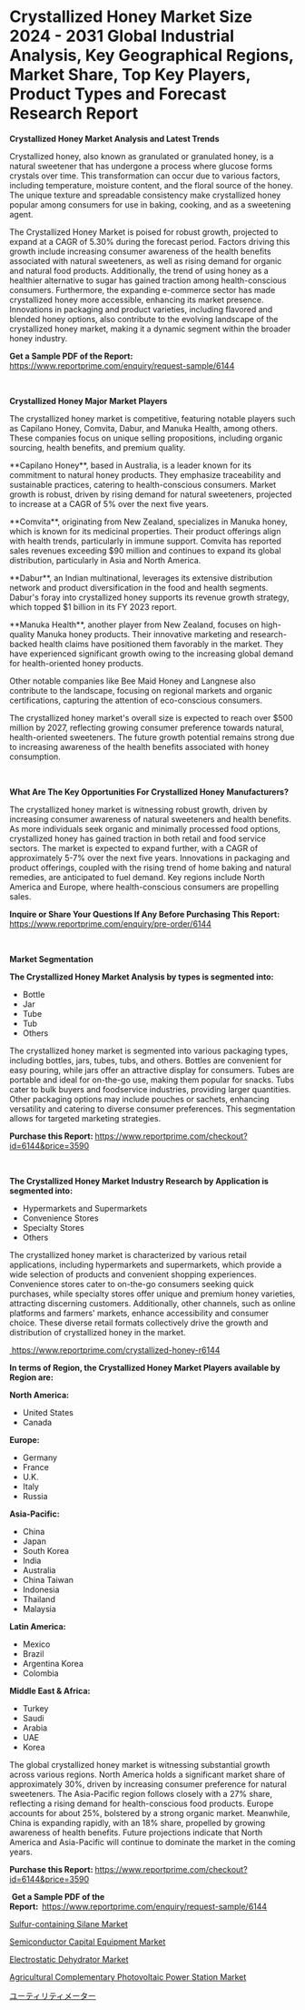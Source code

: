 <p><h1>Crystallized Honey Market Size 2024 - 2031 Global Industrial Analysis, Key Geographical Regions, Market Share, Top Key Players, Product Types and Forecast Research Report</h1></p><p><strong>Crystallized Honey Market Analysis and Latest Trends</strong></p>
<p><p>Crystallized honey, also known as granulated or granulated honey, is a natural sweetener that has undergone a process where glucose forms crystals over time. This transformation can occur due to various factors, including temperature, moisture content, and the floral source of the honey. The unique texture and spreadable consistency make crystallized honey popular among consumers for use in baking, cooking, and as a sweetening agent.</p><p>The Crystallized Honey Market is poised for robust growth, projected to expand at a CAGR of 5.30% during the forecast period. Factors driving this growth include increasing consumer awareness of the health benefits associated with natural sweeteners, as well as rising demand for organic and natural food products. Additionally, the trend of using honey as a healthier alternative to sugar has gained traction among health-conscious consumers. Furthermore, the expanding e-commerce sector has made crystallized honey more accessible, enhancing its market presence. Innovations in packaging and product varieties, including flavored and blended honey options, also contribute to the evolving landscape of the crystallized honey market, making it a dynamic segment within the broader honey industry.</p></p>
<p><strong>Get a Sample PDF of the Report:&nbsp;</strong> <a href="https://www.reportprime.com/enquiry/request-sample/6144">https://www.reportprime.com/enquiry/request-sample/6144</a></p>
<p>&nbsp;</p>
<p><strong>Crystallized Honey Major Market Players</strong></p>
<p><p>The crystallized honey market is competitive, featuring notable players such as Capilano Honey, Comvita, Dabur, and Manuka Health, among others. These companies focus on unique selling propositions, including organic sourcing, health benefits, and premium quality.</p><p>**Capilano Honey**, based in Australia, is a leader known for its commitment to natural honey products. They emphasize traceability and sustainable practices, catering to health-conscious consumers. Market growth is robust, driven by rising demand for natural sweeteners, projected to increase at a CAGR of 5% over the next five years. </p><p>**Comvita**, originating from New Zealand, specializes in Manuka honey, which is known for its medicinal properties. Their product offerings align with health trends, particularly in immune support. Comvita has reported sales revenues exceeding $90 million and continues to expand its global distribution, particularly in Asia and North America.</p><p>**Dabur**, an Indian multinational, leverages its extensive distribution network and product diversification in the food and health segments. Dabur's foray into crystallized honey supports its revenue growth strategy, which topped $1 billion in its FY 2023 report. </p><p>**Manuka Health**, another player from New Zealand, focuses on high-quality Manuka honey products. Their innovative marketing and research-backed health claims have positioned them favorably in the market. They have experienced significant growth owing to the increasing global demand for health-oriented honey products.</p><p>Other notable companies like Bee Maid Honey and Langnese also contribute to the landscape, focusing on regional markets and organic certifications, capturing the attention of eco-conscious consumers.</p><p>The crystallized honey market's overall size is expected to reach over $500 million by 2027, reflecting growing consumer preference towards natural, health-oriented sweeteners. The future growth potential remains strong due to increasing awareness of the health benefits associated with honey consumption.</p></p>
<p>&nbsp;</p>
<p><strong>What Are The Key Opportunities For Crystallized Honey Manufacturers?</strong></p>
<p><p>The crystallized honey market is witnessing robust growth, driven by increasing consumer awareness of natural sweeteners and health benefits. As more individuals seek organic and minimally processed food options, crystallized honey has gained traction in both retail and food service sectors. The market is expected to expand further, with a CAGR of approximately 5-7% over the next five years. Innovations in packaging and product offerings, coupled with the rising trend of home baking and natural remedies, are anticipated to fuel demand. Key regions include North America and Europe, where health-conscious consumers are propelling sales.</p></p>
<p><strong>Inquire or Share Your Questions If Any Before Purchasing This Report:</strong> <a href="https://www.reportprime.com/enquiry/pre-order/6144">https://www.reportprime.com/enquiry/pre-order/6144</a></p>
<p>&nbsp;</p>
<p><strong>Market Segmentation</strong></p>
<p><strong>The Crystallized Honey Market Analysis by types is segmented into:</strong></p>
<p><ul><li>Bottle</li><li>Jar</li><li>Tube</li><li>Tub</li><li>Others</li></ul></p>
<p><p>The crystallized honey market is segmented into various packaging types, including bottles, jars, tubes, tubs, and others. Bottles are convenient for easy pouring, while jars offer an attractive display for consumers. Tubes are portable and ideal for on-the-go use, making them popular for snacks. Tubs cater to bulk buyers and foodservice industries, providing larger quantities. Other packaging options may include pouches or sachets, enhancing versatility and catering to diverse consumer preferences. This segmentation allows for targeted marketing strategies.</p></p>
<p><strong>Purchase this Report:&nbsp;</strong><a href="https://www.reportprime.com/checkout?id=6144&price=3590">https://www.reportprime.com/checkout?id=6144&price=3590</a></p>
<p>&nbsp;</p>
<p><strong>The Crystallized Honey Market Industry Research by Application is segmented into:</strong></p>
<p><ul><li>Hypermarkets and Supermarkets</li><li>Convenience Stores</li><li>Specialty Stores</li><li>Others</li></ul></p>
<p><p>The crystallized honey market is characterized by various retail applications, including hypermarkets and supermarkets, which provide a wide selection of products and convenient shopping experiences. Convenience stores cater to on-the-go consumers seeking quick purchases, while specialty stores offer unique and premium honey varieties, attracting discerning customers. Additionally, other channels, such as online platforms and farmers' markets, enhance accessibility and consumer choice. These diverse retail formats collectively drive the growth and distribution of crystallized honey in the market.</p></p>
<p><a href="https://www.reportprime.com/crystallized-honey-r6144">&nbsp;https://www.reportprime.com/crystallized-honey-r6144</a></p>
<p><strong>In terms of Region, the Crystallized Honey Market Players available by Region are:</strong></p>
<p>
    <p> <strong> North America: </strong>
        <ul>
            <li>United States</li>
            <li>Canada</li>
        </ul>
        </p> 
    <p> <strong> Europe: </strong>
        <ul>
            <li>Germany</li>
            <li>France</li>
            <li>U.K.</li>
            <li>Italy</li>
            <li>Russia</li>
        </ul>
        </p> 
    <p> <strong> Asia-Pacific: </strong>
        <ul>
            <li>China</li>
            <li>Japan</li>
            <li>South Korea</li>
            <li>India</li>
            <li>Australia</li>
            <li>China Taiwan</li>
            <li>Indonesia</li>
            <li>Thailand</li>
            <li>Malaysia</li>
        </ul>
        </p> 
    <p> <strong> Latin America: </strong>
        <ul>
            <li>Mexico</li>
            <li>Brazil</li>
            <li>Argentina Korea</li>
            <li>Colombia</li>
        </ul>
        </p> 
    <p> <strong> Middle East & Africa: </strong>
        <ul>
            <li>Turkey</li>
            <li>Saudi</li>
            <li>Arabia</li>
            <li>UAE</li>
            <li>Korea</li>
        </ul>
    </p>
    </p>
<p><p>The global crystallized honey market is witnessing substantial growth across various regions. North America holds a significant market share of approximately 30%, driven by increasing consumer preference for natural sweeteners. The Asia-Pacific region follows closely with a 27% share, reflecting a rising demand for health-conscious food products. Europe accounts for about 25%, bolstered by a strong organic market. Meanwhile, China is expanding rapidly, with an 18% share, propelled by growing awareness of health benefits. Future projections indicate that North America and Asia-Pacific will continue to dominate the market in the coming years.</p></p>
<p><strong>Purchase this Report: </strong><a href="https://www.reportprime.com/checkout?id=6144&price=3590">https://www.reportprime.com/checkout?id=6144&price=3590</a></p>
<p>&nbsp;<strong>Get a Sample PDF of the Report:&nbsp;&nbsp;</strong><a href="https://www.reportprime.com/enquiry/request-sample/6144">https://www.reportprime.com/enquiry/request-sample/6144</a></p>
<p><strong></strong></p>
<p><p><a href="https://issuu.com/reportprime-2/docs/sulfur-containing-silane-market-siz_7e99e972d24b2b">Sulfur-containing Silane Market</a></p><p><a href="https://www.linkedin.com/pulse/global-semiconductor-capital-equipment-market-sector2024-2031-2sclc?trackingId=0q8CV3oCTGisIiXxMZaeVg%3D%3D">Semiconductor Capital Equipment Market</a></p><p><a href="https://medium.com/@amandaexton567/global-perspectives-on-electrostatic-dehydrator-market-trends-and-forecast-2024-2031-4af4d319a95e">Electrostatic Dehydrator Market</a></p><p><a href="https://issuu.com/reportprime-2/docs/agricultural-complementary-photovol_9fe2ce3c2b7f23">Agricultural Complementary Photovoltaic Power Station Market</a></p><p><a href="https://medium.com/@cassianlinzjx/%E3%82%B0%E3%83%AD%E3%83%BC%E3%83%90%E3%83%AB-%E3%83%A6%E3%83%BC%E3%83%86%E3%82%A3%E3%83%AA%E3%83%86%E3%82%A3-%E3%83%A1%E3%83%BC%E3%82%BF%E3%83%BC%E5%B8%82%E5%A0%B4%E3%81%AE%E6%A9%9F%E4%BC%9A%E3%81%A8%E4%BA%88%E6%B8%AC%E3%81%AF-2024%E5%B9%B4%E3%81%8B%E3%82%892031%E5%B9%B4%E3%81%BE%E3%81%A7%E3%81%AE%E6%9C%9F%E9%96%93%E3%81%AB%E3%81%A4%E3%81%84%E3%81%A6%E3%81%A7%E3%81%99-12a13ae624dd">ユーティリティメーター</a></p></p>
